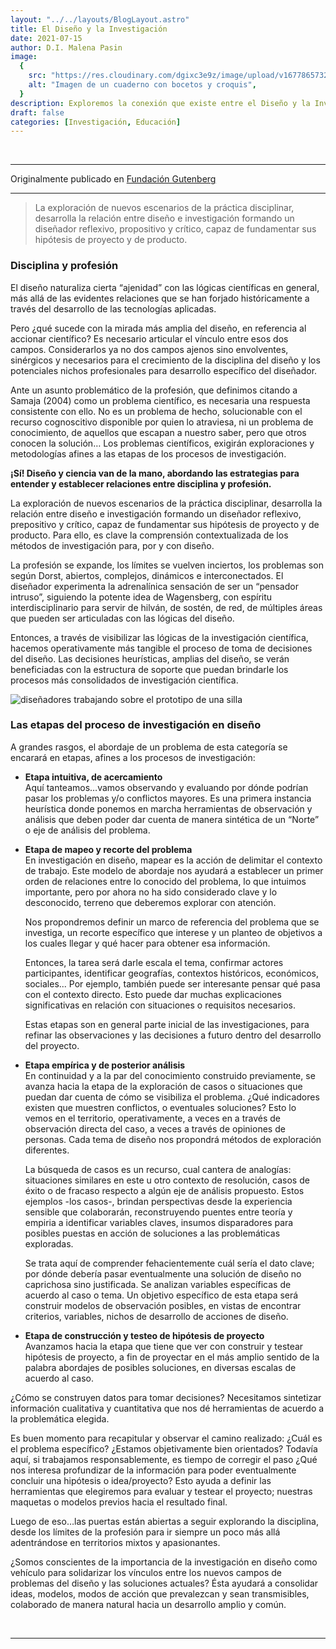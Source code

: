 ```yaml
---
layout: "../../layouts/BlogLayout.astro"
title: El Diseño y la Investigación
date: 2021-07-15
author: D.I. Malena Pasin
image:
  {
    src: "https://res.cloudinary.com/dgixc3e9z/image/upload/v1677865732/website-ceprodide/image-3_aazygi_qznmow.avif",
    alt: "Imagen de un cuaderno con bocetos y croquis",
  }
description: Exploremos la conexión que existe entre el Diseño y la Investigación
draft: false
categories: [Investigación, Educación]
---
```


<br/>

---

Originalmente publicado en [Fundación Gutenberg](https://fundaciongutenberg.edu.ar/contenidos/news04/el-diseno-y-la-investigacion.html)

---

> La exploración de nuevos escenarios de la práctica disciplinar, desarrolla la relación entre diseño e investigación formando un diseñador reflexivo, propositivo y crítico, capaz de fundamentar sus hipótesis de proyecto y de producto.

### Disciplina y profesión

El diseño naturaliza cierta “ajenidad” con las lógicas científicas en general, más allá de las evidentes relaciones que se han forjado históricamente a través del desarrollo de las tecnologías aplicadas.

Pero ¿qué sucede con la mirada más amplia del diseño, en referencia al accionar científico? Es necesario articular el vínculo entre esos dos campos. Considerarlos ya no dos campos ajenos sino envolventes, sinérgicos y necesarios para el crecimiento de la disciplina del diseño y los potenciales nichos profesionales para desarrollo específico del diseñador.

Ante un asunto problemático de la profesión, que definimos citando a Samaja (2004) como un problema científico, es necesaria una respuesta consistente con ello. No es un problema de hecho, solucionable con el recurso cognoscitivo disponible por quien lo atraviesa, ni un problema de conocimiento, de aquellos que escapan a nuestro saber, pero que otros conocen la solución… Los problemas científicos, exigirán exploraciones y metodologías afines a las etapas de los procesos de investigación.

**¡Sí! Diseño y ciencia van de la mano, abordando las estrategias para entender y establecer relaciones entre disciplina y profesión.**

La exploración de nuevos escenarios de la práctica disciplinar, desarrolla la relación entre diseño e investigación formando un diseñador reflexivo, prepositivo y crítico, capaz de fundamentar sus hipótesis de proyecto y de producto. Para ello, es clave la comprensión contextualizada de los métodos de investigación para, por y con diseño.

La profesión se expande, los límites se vuelven inciertos, los problemas son según Dorst, abiertos, complejos, dinámicos e interconectados. El diseñador experimenta la adrenalínica sensación de ser un “pensador intruso”, siguiendo la potente idea de Wagensberg, con espíritu interdisciplinario para servir de hilván, de sostén, de red, de múltiples áreas que pueden ser articuladas con las lógicas del diseño.

Entonces, a través de visibilizar las lógicas de la investigación científica, hacemos operativamente más tangible el proceso de toma de decisiones del diseño. Las decisiones heurísticas, amplias del diseño, se verán beneficiadas con la estructura de soporte que puedan brindarle los procesos más consolidados de investigación científica.

![diseñadores trabajando sobre el prototipo de una silla](https://res.cloudinary.com/dgixc3e9z/image/upload/v1677865812/website-ceprodide/image-4_c0wh98.avif)

### Las etapas del proceso de investigación en diseño

A grandes rasgos, el abordaje de un problema de esta categoría se encarará en etapas, afines a los procesos de investigación:

- **Etapa intuitiva, de acercamiento**  
  Aquí tanteamos…vamos observando y evaluando por dónde podrían pasar los problemas y/o conflictos mayores. Es una primera instancia heurística donde ponemos en marcha herramientas de observación y análisis que deben poder dar cuenta de manera sintética de un “Norte” o eje de análisis del problema.

- **Etapa de mapeo y recorte del problema**  
   En investigación en diseño, mapear es la acción de delimitar el contexto de trabajo. Este modelo de abordaje nos ayudará a establecer un primer orden de relaciones entre lo conocido del problema, lo que intuimos importante, pero por ahora no ha sido considerado clave y lo desconocido, terreno que deberemos explorar con atención.

  Nos propondremos definir un marco de referencia del problema que se investiga, un recorte específico que interese y un planteo de objetivos a los cuales llegar y qué hacer para obtener esa información.

  Entonces, la tarea será darle escala el tema, confirmar actores participantes, identificar geografías, contextos históricos, económicos, sociales... Por ejemplo, también puede ser interesante pensar qué pasa con el contexto directo. Esto puede dar muchas explicaciones significativas en relación con situaciones o requisitos necesarios.

  Estas etapas son en general parte inicial de las investigaciones, para refinar las observaciones y las decisiones a futuro dentro del desarrollo del proyecto.

- **Etapa empírica y de posterior análisis**  
   En continuidad y a la par del conocimiento construido previamente, se avanza hacia la etapa de la exploración de casos o situaciones que puedan dar cuenta de cómo se visibiliza el problema. ¿Qué indicadores existen que muestren conflictos, o eventuales soluciones? Esto lo vemos en el territorio, operativamente, a veces en a través de observación directa del caso, a veces a través de opiniones de personas. Cada tema de diseño nos propondrá métodos de exploración diferentes.

  La búsqueda de casos es un recurso, cual cantera de analogías: situaciones similares en este u otro contexto de resolución, casos de éxito o de fracaso respecto a algún eje de análisis propuesto. Estos ejemplos -los casos-, brindan perspectivas desde la experiencia sensible que colaborarán, reconstruyendo puentes entre teoría y empiria a identificar variables claves, insumos disparadores para posibles puestas en acción de soluciones a las problemáticas exploradas.

  Se trata aquí de comprender fehacientemente cuál sería el dato clave; por dónde debería pasar eventualmente una solución de diseño no caprichosa sino justificada. Se analizan variables específicas de acuerdo al caso o tema. Un objetivo específico de esta etapa será construir modelos de observación posibles, en vistas de encontrar criterios, variables, nichos de desarrollo de acciones de diseño.

- **Etapa de construcción y testeo de hipótesis de proyecto**  
   Avanzamos hacia la etapa que tiene que ver con construir y testear hipótesis de proyecto, a fin de proyectar en el más amplio sentido de la palabra abordajes de posibles soluciones, en diversas escalas de acuerdo al caso.

¿Cómo se construyen datos para tomar decisiones? Necesitamos sintetizar información cualitativa y cuantitativa que nos dé herramientas de acuerdo a la problemática elegida.

Es buen momento para recapitular y observar el camino realizado: ¿Cuál es el problema específico? ¿Estamos objetivamente bien orientados? Todavía aquí, si trabajamos responsablemente, es tiempo de corregir el paso ¿Qué nos interesa profundizar de la información para poder eventualmente concluir una hipótesis o idea/proyecto? Esto ayuda a definir las herramientas que elegiremos para evaluar y testear el proyecto; nuestras maquetas o modelos previos hacia el resultado final.

Luego de eso…las puertas están abiertas a seguir explorando la disciplina, desde los límites de la profesión para ir siempre un poco más allá adentrándose en territorios mixtos y apasionantes.

¿Somos conscientes de la importancia de la investigación en diseño como vehículo para solidarizar los vínculos entre los nuevos campos de problemas del diseño y las soluciones actuales? Ésta ayudará a consolidar ideas, modelos, modos de acción que prevalezcan y sean transmisibles, colaborado de manera natural hacia un desarrollo amplio y común.

<br/>

---
